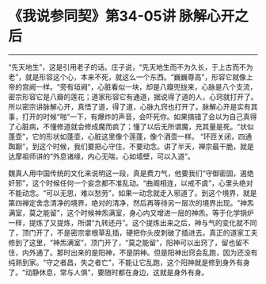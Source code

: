 # 《我说参同契》第34-05讲 脉解心开之后

------

“先天地生”，这是引用老子的话。庄子说，“先天地生而不为久长，于上古而不为老”，就是形容这个心，本来不死，就这么一个东西。“巍巍尊高”，形容它就像上帝的宫阙一样。“旁有垣阙”，心脏看似一块，却是八瓣兜拢来，心脉是八个支流，密宗形容它是八瓣的莲花；道家形容它有通道，据说得了道的人，心窍就打开了。所以密宗讲脉解心开，真悟了道，得了道，心脉九窍也打开了。脉解心开是实有其事，打开的时候“啪”一下，有爆炸的声音，会吓死你。如果搞错了会以为自己真得了心脏病，不懂修道就会修成魔而疯了；懂了以后无所谓魔，充其量是死。“状似蓬壶”，它的形状如蓬壶，心脏这里像个莲蓬，像个酒壶一样。 “环匝关闭，四通踟蹰”，到这个时候，我们要把心守住，不要动念。讲了半天，禅宗最干脆，就是达摩祖师讲的“外息诸缘，内心无喘，心如墙壁，可以入道”。

魏真人用中国传统的文化来说明这一段，真是费力气，他要我们“守御密固，遏绝奸邪”，这个时候任何一个妄念都不准乱动。“曲阁相连，以戒不虞”，心里头绝对不能动念。“可以无思，难以愁劳”，如果一动念就走入邪道了。到这个境界，就是第四禅定舍念清净的境界，绝对的清净，然后再等待另一层次的境界出现。“神炁满室，莫之能留”，这个时候神炁满室，身心内又增进一层的神炁。等于化学锅炉 一样，提炼了又提炼，所谓“九转还丹”。这个提炼出来之后，神与气的变化就不同了，顶门开了，不是密宗拿根草乱插，硬把你头皮刺破了插进去。真正的道家工夫修到了这里，“神炁满室”，顶门开了，“莫之能留”，阳神可以出窍了，留也留不住，内外通了。那时出来的是阳神，不是阴神。但是阳神出窍会乱跑，因为还没有纯熟到家。“守之者昌，失之者亡”，不能让它乱跑，这个阳神就是修到身外有身了。“动静休息，常与人俱”，要随时都在身边，这就是身外有身。